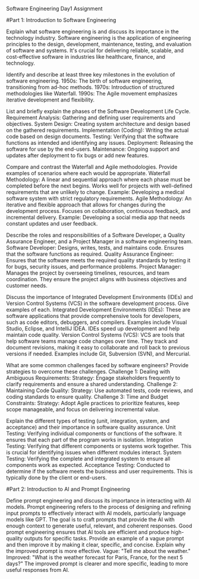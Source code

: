 Software Engineering Day1 Assignment

#Part 1: Introduction to Software Engineering

Explain what software engineering is and discuss its importance in the technology industry.
Software engineering is the application of engineering principles to the design, development, maintenance, testing, and evaluation of software and systems. It's crucial for delivering reliable, scalable, and cost-effective software in industries like healthcare, finance, and technology.

Identify and describe at least three key milestones in the evolution of software engineering.
1950s: The birth of software engineering, transitioning from ad-hoc methods.
1970s: Introduction of structured methodologies like Waterfall.
1990s: The Agile movement emphasizes iterative development and flexibility.

List and briefly explain the phases of the Software Development Life Cycle.
Requirement Analysis: Gathering and defining user requirements and objectives.
System Design: Creating system architecture and design based on the gathered requirements.
Implementation (Coding): Writing the actual code based on design documents.
Testing: Verifying that the software functions as intended and identifying any issues.
Deployment: Releasing the software for use by the end-users.
Maintenance: Ongoing support and updates after deployment to fix bugs or add new features.

Compare and contrast the Waterfall and Agile methodologies. Provide examples of scenarios where each would be appropriate.
Waterfall Methodology:
A linear and sequential approach where each phase must be completed before the next begins.
Works well for projects with well-defined requirements that are unlikely to change.
Example: Developing a medical software system with strict regulatory requirements.
Agile Methodology:
An iterative and flexible approach that allows for changes during the development process.
Focuses on collaboration, continuous feedback, and incremental delivery.
Example: Developing a social media app that needs constant updates and user feedback.

Describe the roles and responsibilities of a Software Developer, a Quality Assurance Engineer, and a Project Manager in a software engineering team.
Software Developer: Designs, writes, tests, and maintains code. Ensures that the software functions as required.
Quality Assurance Engineer: Ensures that the software meets the required quality standards by testing it for bugs, security issues, and performance problems.
Project Manager: Manages the project by overseeing timelines, resources, and team coordination. They ensure the project aligns with business objectives and customer needs.

Discuss the importance of Integrated Development Environments (IDEs) and Version Control Systems (VCS) in the software development process. Give examples of each.
Integrated Development Environments (IDEs): These are software applications that provide comprehensive tools for developers, such as code editors, debuggers, and compilers. Examples include Visual Studio, Eclipse, and IntelliJ IDEA. IDEs speed up development and help maintain code quality.
Version Control Systems (VCS): VCS are tools that help software teams manage code changes over time. They track and document revisions, making it easy to collaborate and roll back to previous versions if needed. Examples include Git, Subversion (SVN), and Mercurial.

What are some common challenges faced by software engineers? Provide strategies to overcome these challenges.
Challenge 1: Dealing with Ambiguous Requirements:
Strategy: Engage stakeholders frequently to clarify requirements and ensure a shared understanding.
Challenge 2: Maintaining Code Quality:
Strategy: Use automated tests, code reviews, and coding standards to ensure quality.
Challenge 3: Time and Budget Constraints:
Strategy: Adopt Agile practices to prioritize features, keep scope manageable, and focus on delivering incremental value.

Explain the different types of testing (unit, integration, system, and acceptance) and their importance in software quality assurance.
Unit Testing: Verifying individual components or functions of the software. It ensures that each part of the program works in isolation.
Integration Testing: Verifying that different components or systems work together. This is crucial for identifying issues when different modules interact.
System Testing: Verifying the complete and integrated system to ensure all components work as expected.
Acceptance Testing: Conducted to determine if the software meets the business and user requirements. This is typically done by the client or end-users.


#Part 2: Introduction to AI and Prompt Engineering

Define prompt engineering and discuss its importance in interacting with AI models.
Prompt engineering refers to the process of designing and refining input prompts to effectively interact with AI models, particularly language models like GPT. The goal is to craft prompts that provide the AI with enough context to generate useful, relevant, and coherent responses. Good prompt engineering ensures that AI tools are efficient and produce high-quality outputs for specific tasks.
Provide an example of a vague prompt and then improve it by making it clear, specific, and concise. Explain why the improved prompt is more effective.
Vague: "Tell me about the weather."
Improved: "What is the weather forecast for Paris, France, for the next 5 days?"
The improved prompt is clearer and more specific, leading to more useful responses from AI.
